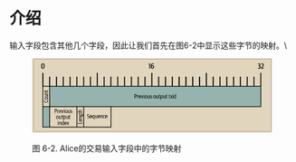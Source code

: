 # 介绍

输入字段包含其他几个字段，因此让我们首先在图6-2中显示这些字节的映射。\


<figure><img src="../../.gitbook/assets/6.2.png" alt=""><figcaption><p>图 6-2.  Alice的交易输入字段中的字节映射</p></figcaption></figure>
